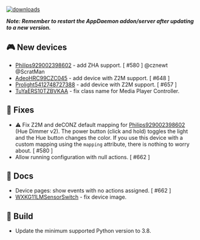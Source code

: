 [![downloads](https://img.shields.io/github/downloads/xaviml/controllerx/VERSION_TAG/total?style=for-the-badge)](http://github.com/xaviml/controllerx/releases/VERSION_TAG)

<!--:warning: This major/minor change contains a breaking change.-->

**_Note: Remember to restart the AppDaemon addon/server after updating to a new version._**

<!--
## :pencil2: Features
-->

## :video_game: New devices

- [Philips929002398602](https://BASE_URL/controllerx/controllers/Philips929002398602) - add ZHA support. [ #580 ] @cznewt @ScratMan
- [AdeoHRC99CZC045](https://BASE_URL/controllerx/controllers/AdeoHRC99CZC045) - add device with Z2M support. [ #648 ]
- [Prolight5412748727388](https://BASE_URL/controllerx/controllers/Prolight5412748727388) - add device with Z2M support. [ #657 ]
- [TuYaERS10TZBVKAA](https://BASE_URL/controllerx/controllers/TuYaERS10TZBVKAA) - fix class name for Media Player Controller.

## :hammer: Fixes

- :warning: Fix Z2M and deCONZ default mapping for [Philips929002398602](https://BASE_URL/controllerx/controllers/Philips929002398602) (Hue Dimmer v2). The power button (click and hold) toggles the light and the Hue button changes the color. If you use this device with a custom mapping using the `mapping` attribute, there is nothing to worry about. [ #580 ]
- Allow running configuration with null actions. [ #662 ]

## :scroll: Docs

- Device pages: show events with no actions assigned. [ #662 ]
- [WXKG11LMSensorSwitch](https://BASE_URL/controllerx/controllers/WXKG11LMSensorSwitch) - fix device image.

<!--
## :clock2: Performance
-->

## :wrench: Build

- Update the minimum supported Python version to 3.8.
